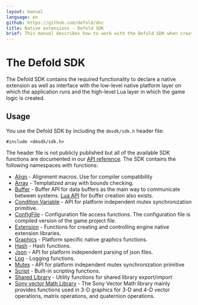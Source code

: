 ```yaml
---
layout: manual
language: en
github: https://github.com/defold/doc
title: Native extensions - Defold SDK
brief: This manual describes how to work with the Defold SDK when creating native extensions.
---
```


# The Defold SDK

The Defold SDK contains the required functionality to declare a native extension as well as interface with the low-level native platform layer on which the application runs and the high-level Lua layer in which the game logic is created.

## Usage

You use the Defold SDK by including the `dmsdk/sdk.h` header file:

    #include <dmsdk/sdk.h>

The header file is not publicly published but all of the available SDK functions are documented in our [API reference](/ref/dmExtension/). The SDK contains the following namespaces with functions:

* [Align](/ref/dmAlign/) - Alignment macros. Use for compiler compatibility
* [Array](/ref/dmArray/) - Templatized array with bounds checking.
* [Buffer](/ref/dmBuffer/) - Buffer API for data buffers as the main way to communicate between systems. [Lua API](/ref/buffer/) for buffer creation also exists.
* [Condition Variable](/ref/dmConditionVariable/) - API for platform independent mutex synchronization primitive.
* [ConfigFile](/ref/dmConfigFile/) - Configuration file access functions. The configuration file is compiled version of the game.project file.
* [Extension](/ref/dmExtension/) - Functions for creating and controlling engine native extension libraries.
* [Graphics](/ref/dmGraphics/) - Platform specific native graphics functions.
* [Hash](/ref/dmHash/) - Hash functions.
* [Json](/ref/dmJson/) - API for platform independent parsing of json files.
* [Log](/ref/dmLog/) - Logging functions.
* [Mutex](/ref/dmMutex/) - API for platform independent mutex synchronization primitive
* [Script](/ref/dmScript/) - Built-in scripting functions.
* [Shared Library](/ref/sharedlibrary/) - Utility functions for shared library export/import
* [Sony vector Math Library](/manuals/assets/Vector_Math_Library-Overview.pdf) - The Sony Vector Math library mainly provides functions used in 3-D graphics for 3-D and 4-D vector operations, matrix operations, and quaternion operations.
